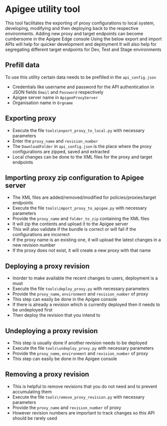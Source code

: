 # Apigee utility tool
This tool facilitates the exporting of proxy configurations to local system, developing, 
modifying and then deploying back to the respective environments.
Adding new proxy and target endpoints can become cumbersome in the Apigee Edge console
Using the below export and import APIs will help for quicker development and deployment 
It will also help for segregating different target endpoints for Dev, Test and Stage environments

## Prefill data
To use this utility certain data needs to be prefilled in the `api_config.json`
- Credentials like username and password for the API authentication in JSON fields `Email` and `Password` respectively
- Apigee server name in `ApigeeProxyServer`
- Organisation name in `Orgname`

## Exporting proxy
- Execute the file `tools\export_proxy_to_local.py` with necessary parameters
- Enter the `proxy_name` and `revision_number`
- The `DownloadFolder` in `api_config.json` is the place where the proxy configurations are zipped, saved and extracted
- Local changes can be done to the XML files for the proxy and target endpoints

## Importing proxy zip configuration to Apigee server
- The XML files are added/removed/modified for policies/proxies/target endpoints
- Execute the file `tools\import_proxy_to_apigee.py` with necessary parameters
- Provide the `proxy_name` and `folder_to_zip` containing the XML files
- It will zip the contents and upload it to the Apigee server
- This will also validate if the bundle is correct or will fail if the configurations are incorrect
- If the proxy name is an existing one, it will upload the latest changes in a new revision number
- If the proxy does not exist, it will create a new proxy with that name

## Deploying a proxy revision
- Inorder to make available the recent changes to users, deployment is a must
- Execute the file `tools\deploy_proxy.py` with necessary parameters
- Provide the `proxy_name`, `environment` and `revision_number` of proxy
- This step can easily be done in the Apigee console
- If there is already a revision which is currently deployed then it needs to be undeployed first
- Then deploy the revision that you intend to

## Undeploying a proxy revision
- This step is usually done if another revision needs to be deployed
- Execute the file `tools\undeploy_proxy.py` with necessary parameters
- Provide the `proxy_name`, `environment` and `revision_number` of proxy
- This step can easily be done in the Apigee console

## Removing a proxy revision
- This is helpful to remove revisions that you do not need and to prevent accumulating them
- Execute the file `tools\remove_proxy_revision.py` with necessary parameters
- Provide the `proxy_name` and `revision_number` of proxy
- However revision numbers are important to track changes so this API should be rarely used